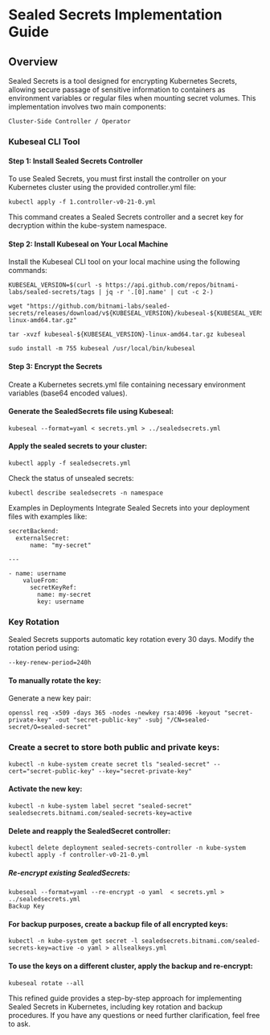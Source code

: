 # Sealed Secrets Implementation Guide
## Overview
Sealed Secrets is a tool designed for encrypting Kubernetes Secrets, allowing secure passage of sensitive information to containers as environment variables or regular files when mounting secret volumes. This implementation involves two main components:

    Cluster-Side Controller / Operator


### Kubeseal CLI Tool

#### Step 1: Install Sealed Secrets Controller
To use Sealed Secrets, you must first install the controller on your Kubernetes cluster using the provided controller.yml file:


    kubectl apply -f 1.controller-v0-21-0.yml

This command creates a Sealed Secrets controller and a secret key for decryption within the kube-system namespace.

#### Step 2: Install Kubeseal on Your Local Machine

Install the Kubeseal CLI tool on your local machine using the following commands:

    KUBESEAL_VERSION=$(curl -s https://api.github.com/repos/bitnami-labs/sealed-secrets/tags | jq -r '.[0].name' | cut -c 2-)

    wget "https://github.com/bitnami-labs/sealed-secrets/releases/download/v${KUBESEAL_VERSION}/kubeseal-${KUBESEAL_VERSION}-linux-amd64.tar.gz"

    tar -xvzf kubeseal-${KUBESEAL_VERSION}-linux-amd64.tar.gz kubeseal

    sudo install -m 755 kubeseal /usr/local/bin/kubeseal

#### Step 3: Encrypt the Secrets
Create a Kubernetes secrets.yml file containing necessary environment variables (base64 encoded values).

#### Generate the SealedSecrets file using Kubeseal:

    kubeseal --format=yaml < secrets.yml > ../sealedsecrets.yml

#### Apply the sealed secrets to your cluster:

    kubectl apply -f sealedsecrets.yml

Check the status of unsealed secrets:

    kubectl describe sealedsecrets -n namespace

Examples in Deployments
Integrate Sealed Secrets into your deployment files with examples like:

    secretBackend:
      externalSecret:
          name: "my-secret"

    ---

    - name: username
        valueFrom:
          secretKeyRef:
            name: my-secret
            key: username

### Key Rotation
Sealed Secrets supports automatic key rotation every 30 days. Modify the rotation period using:

    --key-renew-period=240h

#### To manually rotate the key:

Generate a new key pair:


    openssl req -x509 -days 365 -nodes -newkey rsa:4096 -keyout "secret-private-key" -out "secret-public-key" -subj "/CN=sealed-secret/O=sealed-secret"

### Create a secret to store both public and private keys:

    kubectl -n kube-system create secret tls "sealed-secret" --cert="secret-public-key" --key="secret-private-key"

#### Activate the new key:

    kubectl -n kube-system label secret "sealed-secret" sealedsecrets.bitnami.com/sealed-secrets-key=active

#### Delete and reapply the SealedSecret controller:

    kubectl delete deployment sealed-secrets-controller -n kube-system
    kubectl apply -f controller-v0-21-0.yml

##### Re-encrypt existing SealedSecrets:

    kubeseal --format=yaml --re-encrypt -o yaml  < secrets.yml > ../sealedsecrets.yml
    Backup Key

#### For backup purposes, create a backup file of all encrypted keys:

    kubectl -n kube-system get secret -l sealedsecrets.bitnami.com/sealed-secrets-key=active -o yaml > allsealkeys.yml

#### To use the keys on a different cluster, apply the backup and re-encrypt:

    kubeseal rotate --all

This refined guide provides a step-by-step approach for implementing Sealed Secrets in Kubernetes, including key rotation and backup procedures. If you have any questions or need further clarification, feel free to ask.
